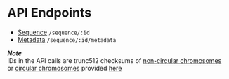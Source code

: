 # API Endpoints

 * [Sequence](sequence.md) `/sequence/:id`  
 * [Metadata](metadata.md) `/sequence/:id/metadata`

**_Note_**  
IDs in the API calls are trunc512 checksums of [non-circular chromosomes](samples.faa) or [circular chromosomes](circular.faa) provided [here](checksums.txt)
